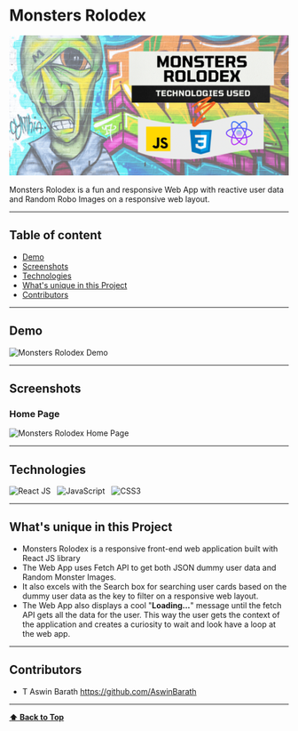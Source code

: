 # Monsters Rolodex

<p>
<img src="assets/Monsters Rolodex Cover Design.png" alt="Monsters Rolodex Cover Design" width=800px />
</p>

Monsters Rolodex is a fun and responsive Web App with reactive user data and Random Robo Images on a responsive web layout.

---

## Table of content

- [Demo](#Demo)
- [Screenshots](#Screenshots)
- [Technologies](#Technologies)
- [What's unique in this Project](#whats-unique-in-this-project)
- [Contributors](#Contributors)

---

## Demo

<p>
  <img src="./assets/Monsters Rolodex Demo.gif" alt="Monsters Rolodex Demo" width=800px />
</p>

---

## Screenshots

### Home Page

<p>
<img src="assets/Monsters Rolodex Home Page.PNG" alt="Monsters Rolodex Home Page" width=800px />
</p>

---

## Technologies

![React JS](https://img.shields.io/badge/React-20232A?style=for-the-badge&logo=react&logoColor=61DAFB)
&nbsp;
![JavaScript](https://img.shields.io/badge/JavaScript-323330?style=for-the-badge&logo=javascript&logoColor=F7DF1E)
&nbsp;
![CSS3](https://img.shields.io/badge/CSS3-1572B6?style=for-the-badge&logo=css3&logoColor=white)
&nbsp;

---

## What's unique in this Project

- Monsters Rolodex is a responsive front-end web application built with React JS library 
- The Web App uses Fetch API to get both JSON dummy user data and Random Monster Images.
- It also excels with the Search box for searching user cards based on the dummy user data as the key to filter on a responsive web layout.
- The Web App also displays a cool "**Loading...**" message until the fetch API gets all the data for the user. This way the user gets the context of the application and creates a curiosity to wait and look have a loop at the web app.

---

## Contributors

- T Aswin Barath <https://github.com/AswinBarath>

---

**[⬆ Back to Top](#Monsters-rolodex)**
